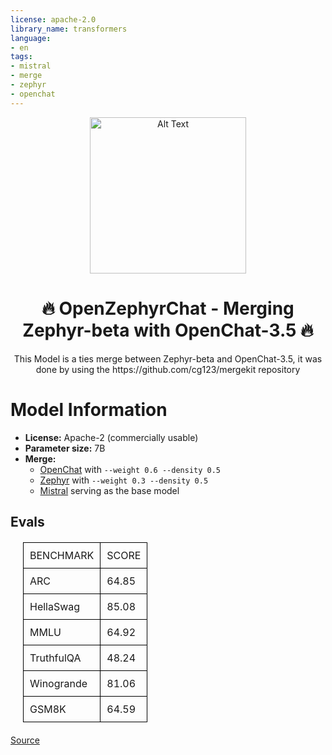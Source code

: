 ```yaml
---
license: apache-2.0
library_name: transformers
language:
- en
tags:
- mistral
- merge
- zephyr
- openchat
---
```


<div align="center">
  <img src="https://huggingface.co/Fredithefish/OpenZephyrChat/resolve/main/logo.jpeg" alt="Alt Text" width="250"/>

  <h1>🔥 OpenZephyrChat - Merging Zephyr-beta with OpenChat-3.5 🔥</h1>
  This Model is a ties merge between Zephyr-beta and OpenChat-3.5, it was done by using the <a>https://github.com/cg123/mergekit</a> repository
</div>


# Model Information
- **License:** Apache-2 (commercially usable)
- **Parameter size:** 7B
- **Merge:**
  - [OpenChat](https://huggingface.co/openchat/openchat_3.5) with ```--weight 0.6 --density 0.5```
  - [Zephyr](https://huggingface.co/HuggingFaceH4/zephyr-7b-beta) with ```--weight 0.3 --density 0.5```
  - [Mistral](https://huggingface.co/mistralai/Mistral-7B-v0.1) serving as the base model

 


## Evals
<table>
    <tr>
      <td>BENCHMARK</td>
      <td>SCORE</td>
    </tr>
    <tr>
      <td>ARC</td>
      <td>64.85</td>
    </tr>
    <tr>
      <td>HellaSwag</td>
      <td>85.08</td>
    </tr>
    <tr>
      <td>MMLU</td>
      <td>64.92</td>
    </tr>
    <tr>
      <td>TruthfulQA</td>
      <td>48.24</td>
    </tr>
    <tr>
      <td>Winogrande</td>
      <td>81.06</td>
    </tr>
    <tr>
      <td>GSM8K</td>
      <td>64.59</td>
    </tr>
  </table>

<a href="https://huggingface.co/spaces/HuggingFaceH4/open_llm_leaderboard">Source</a>
  
  <style>
    table {
      width: 50%;
      border-collapse: collapse;
      margin: 20px;
    }

    th, td {
      border: 1px solid black;
      padding: 10px;
      text-align: left;
    }

    th {
      background-color: #f2f2f2;
    }
  </style>
